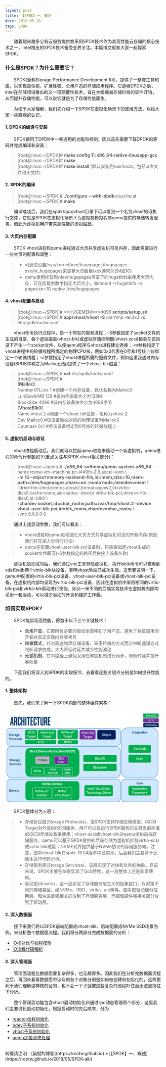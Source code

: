 ```yaml
---
layout: post
title: 【SPDK】一、概述
date: 2018-05-10 
tags: SPDK
---
```


&emsp;&emsp;随着越来越多公有云服务提供商采用SPDK技术作为其高性能云存储的核心技术之一，intel推出的SPDK技术备受业界关注。本篇博文就和大家一起探索SPDK。

### 什么是SPDK？为什么需要它？

&emsp;&emsp;SPDK(全称Storage Performance Development Kit)，提供了一整套工具和库，以实现高性能、扩展性强、全用户态的存储应用程序。它是继DPDK之后，intel在存储领域推出的又一项颠覆性技术，旨在大幅缩减存储IO栈的软件开销，从而提升存储性能，可以说它就是为了存储性能而生。

&emsp;&emsp;为便于大家理解，我们先介绍一下SPDK在虚拟化场景下的使用方法，以给大家一些直观的认识。

#### **1. DPDK的编译与安装**

&emsp;&emsp;SPDK使用了DPDK中一些通用的功能和机制，因此首先需要下载DPDK的源码并完成编译和安装：

> [root@linux:~/DPDK]# **make config T=x86_64-native-linuxapp-gcc**  
> [root@linux:~/DPDK]# **make**  
> [root@linux:~/DPDK]# **make install** (默认安装到/usr/local，包括.a库文件和头文件)  

#### **2. SPDK的编译**

> [root@linux:~/SPDK]# **./configure --with-dpdk=**/usr/local  
> [root@linux:~/SPDK]# **make** 

&emsp;&emsp;编译成功后，我们在spdk/app/vhost目录下可以看到一个名为vhost的可执行文件，它就是SPDK在虚拟化场景下为虚拟机模拟程序qemu提供的存储转发服务，借此为虚拟机用户带来高性能的虚拟磁盘。

#### **3. 大页内存配置**

&emsp;&emsp;SPDK vhost进程和qemu进程通过大页共享虚拟机可见内存，因此需要进行一些大页的配置和调整：

>* 可通过设置/sys/kernel/mm/hugepages/hugepages-xxx/nr_hugepages来调整大页数量(xxx通常为2M或1G)
>* qemu使用挂载到/dev/hugepages目录下的hugetlbfs来使用大页内存，可在挂载参数中指定大页大小，如mount -t hugetlbfs -o pagesize=1G nodev /dev/hugepages

#### **4. vhost配置与启动**

> [root@linux:~/SPDK]# **HUGEMEM=**4096 **scripts/setup.sh**  
> [root@linux:~/SPDK]# **app/vhost/vhost -S** /var/tmp **-m** 0x3 **-c** etc/spdk/rootw.conf  

&emsp;&emsp;vhost命令执行过程中，是一个常驻的服务进程；-S参数指定了socket文件的生成的目录，每个虚拟磁盘(vhost-blk)或虚拟存储控制器(vhost-scsi)都会在该目录下产生一个socket文件，以便qemu程序与vhost进程建立连接；-m参数指定了vhost进程中的轮循线程所绑定的物理CPU核，例如0x3代表在0号和1号核上各绑定一个轮循线程；-c参数指定了vhost进程所需的配置文件，例如这里我通过内存设备(SPDK中称之为Malloc设备)提供了一个vhost-blk磁盘：

> [root@linux:~/SPDK]# **cat** etc/spdk/rootw.conf   
> [root@linux:~/SPDK]#    
> **[Malloc]**    
> NumberOfLuns 1   #创建一个内存设备，默认名称为Malloc0    
> LunSizeInMB 128  #该内存设备大小为128M    
> BlockSize 4096   #该内存设备块大小为4096字节    
> **[VhostBlk0]**    
> Name vhost.2     #创建一个vhost-blk设备，名称为vhost.2    
> Dev Malloc0      #该设备后端对应的物理设备为Malloc0    
> Cpumask 0x1      #将该设备绑定到0号核的轮循线程上    

#### **5. 虚拟机启动与验证**

&emsp;&emsp;vhost进程启动后，我们就可以拉起qemu进程来启动一个新虚拟机，qemu进程的命令行参数如下(重点关注与SPDK vhost相关部分)：

> [root@linux:~/qemu]# **./x86_64-softmmu/qemu-system-x86_64** -name rootw-vm -machine pc-i440fx-2.6,accel=kvm \    
> **-m 1G -object memory-backend-file,id=mem,size=1G,mem-path=/dev/hugepages,share=on -numa node,memdev=mem** \    
> -drive file=/mnt/centos.qcow2,format=qcow2,id=virtio-disk0,cache=none,aio=native -device virtio-blk-pci,drive=virtio-disk0,id=blk0 \    
> **-chardev socket,id=char_rootw,path=/var/tmp/vhost.2 -device vhost-user-blk-pci,id=blk_rootw,chardev=char_rootw** \    
> -vnc 0.0.0.0:0    

&emsp;&emsp;通过上述启动参数，我们可以看出：
>* vhost进程和qemu进程通过大页方式共享虚拟机可见的所有内存(原因我们将在深入分析时讨论)
>* qemu在配置vhost-user-blk-pci设备时，只需要指定vhost生成的socket文件即可(-S参数指定的路径后拼接上设备名称)

&emsp;&emsp;虚拟机启动成功后，我们通过vnc工具登陆虚拟机，执行lsblk命令可以查看到vda和vdb两个virtio-blk块设备，表明vhost后端已成功生效。这里要说明一下，qemu中配置的virtio-blk-pci设备、vhost-user-blk-pci设备或vhost-blk-pci设备，在虚拟机内部均呈现为virtio-blk-pci设备，因此在虚拟机中采用相同的virtio-blk-pci和virtio-blk驱动进行使能，如此一来不同的后端实现技术在虚拟机内部均采用一套驱动，可以减少驱动的开发和维护工作量。

### 如何实现SPDK?

&emsp;&emsp;SPDK能实现高性能，得益于以下三个关键技术：

>* **全用户态**，它把所有必要的驱动全部移到了用户态，避免了系统调用的开销并真正实现内存零拷贝
>* **轮循模式**，针对高速物理存储设备，采用轮循的方式而非中断通知方式判断请求完成，大大降低时延并减少性能波动
>* **无锁机制**，在IO路径上避免采用任何锁机制进行同步，降低时延并提升吞吐量

&emsp;&emsp;下面我们将深入到SPDK的实现细节，去看看这些关键点分别是如何提升性能的。

#### **1. 整体架构**

&emsp;&emsp;首先，我们来了解一下SPDK内部的整体组件架构：

<div align="center">
<img src="/images/posts/spdk/arch.png" height="300" width="550">  
</div> 

&emsp;&emsp;SPDK整体分为三层：

>* 存储协议层(Storage Protocols)，指SPDK支持存储应用类型。iSCSI Target对外提供iSCSI服务，用户可以将运行SPDK服务的主机当前标准的iSCSI存储设备来使用；vhost-scsi或vhost-blk对qemu提供后端存储服务，qemu可以基于SPDK提供的后端存储为虚拟机挂载virtio-scsi或virtio-blk磁盘；NVMF对外提供基于NVMe协议的存储服务端。注意，图中vhost-blk在spdk-18.04版本中已实现，后面我们主要基于此版本进行代码分析。
>* 存储服务层(Storage Services)，该层实现了对块和文件的抽象。目前来说，SPDK主要在块层实现了QoS特性，这一层整体上还是非常薄的。
>* 驱动层(drivers)，这一层实现了存储服务层定义的抽象接口，以对接不同的存储类型，如NVMe，RBD，virtio，aio等等。图中把驱动细分成两层，和块设备强相关的放到了存储服务层，而把和硬件强相关部分放到了驱动层。

#### **2. 深入数据面**

&emsp;&emsp;接下来我们将以SPDK前端配置成vhost-blk、后端配置成NVMe SSD场景为例，来分析整个数据面流程。我们将分两部分完成数据面的分析：

* [IO栈对比与线程模型](https://rootw.github.io/2018/05/SPDK-iostack/)
* [IO流程代码解析](https://rootw.github.io/2018/05/SPDK-ioanalyze/)

#### **3. 深入管理面**

&emsp;&emsp;管理面流程比数据面要复杂得多，也无趣得多。因此我们在分析完数据面流程之后，再回头看看数据面中涉及的各个对象分别是如何被创建和初始化的，这样更利于我们理解这样做的目的，也不会一下子就被这些复杂的流程吓住而无法坚持往下分析。

&emsp;&emsp;整个管理面功能包含vhost启动初始化和通过rpc动态管理两个部分，这里我们主要讨化启动初始化，根据启动时的先后顺序，分为

* [reactor线程初始化](https://rootw.github.io/2018/05/SPDK-reactors-init/)
* [bdev子系统初始化](https://rootw.github.io/2018/05/SPDK-subsys-bdev/)
* [vhost子系统初始化](https://rootw.github.io/2018/05/SPDK-subsys-vhost/)
* [qemu连接请求处理]()

<br>
转载请注明：[吴斌的博客](https://rootw.github.io) » [【SPDK】一、概述](https://rootw.github.io/2018/05/SPDK-all/) 
